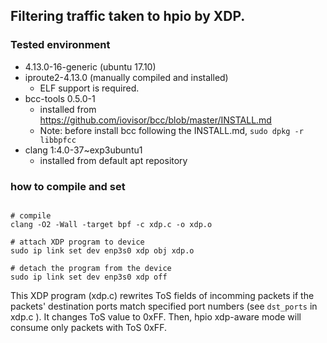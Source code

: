 
## Filtering traffic taken to hpio by XDP.


### Tested environment
- 4.13.0-16-generic (ubuntu 17.10)
- iproute2-4.13.0 (manually compiled and installed)
    - ELF support is required.
- bcc-tools 0.5.0-1
    - installed from https://github.com/iovisor/bcc/blob/master/INSTALL.md
    - Note: before install bcc following the INSTALL.md, `sudo dpkg -r libbpfcc`
- clang 1:4.0-37~exp3ubuntu1 
    - installed from default apt repository


### how to compile and set

```shell-session

# compile
clang -O2 -Wall -target bpf -c xdp.c -o xdp.o

# attach XDP program to device
sudo ip link set dev enp3s0 xdp obj xdp.o 

# detach the program from the device
sudo ip link set dev enp3s0 xdp off

```


This XDP program (xdp.c) rewrites ToS fields of incomming packets if
the packets' destination ports match specified port numbers (see
`dst_ports` in xdp.c ). It changes ToS value to 0xFF. Then, hpio
xdp-aware mode will consume only packets with ToS 0xFF.
